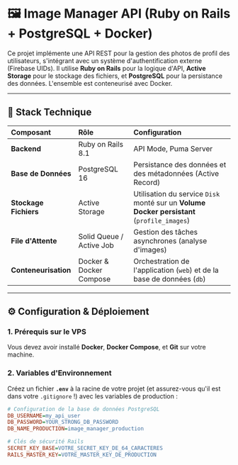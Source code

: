 # 🖼️ Image Manager API (Ruby on Rails + PostgreSQL + Docker)

Ce projet implémente une API REST pour la gestion des photos de profil des utilisateurs, s'intégrant avec un système d'authentification externe (Firebase UIDs). Il utilise **Ruby on Rails** pour la logique d'API, **Active Storage** pour le stockage des fichiers, et **PostgreSQL** pour la persistance des données. L'ensemble est conteneurisé avec Docker.

---

## 🚀 Stack Technique

| Composant | Rôle | Configuration |
| :--- | :--- | :--- |
| **Backend** | Ruby on Rails 8.1 | API Mode, Puma Server |
| **Base de Données** | PostgreSQL 16 | Persistance des données et des métadonnées (Active Record) |
| **Stockage Fichiers** | Active Storage | Utilisation du service `Disk` monté sur un **Volume Docker persistant** (`profile_images`) |
| **File d'Attente** | Solid Queue / Active Job | Gestion des tâches asynchrones (analyse d'images) |
| **Conteneurisation** | Docker & Docker Compose | Orchestration de l'application (`web`) et de la base de données (`db`) |

---

## ⚙️ Configuration & Déploiement

### 1. Prérequis sur le VPS

Vous devez avoir installé **Docker**, **Docker Compose**, et **Git** sur votre machine.

### 2. Variables d'Environnement

Créez un fichier **`.env`** à la racine de votre projet (et assurez-vous qu'il est dans votre `.gitignore` !) avec les variables de production :

```ini
# Configuration de la base de données PostgreSQL
DB_USERNAME=my_api_user
DB_PASSWORD=YOUR_STRONG_DB_PASSWORD
DB_NAME_PRODUCTION=image_manager_production

# Clés de sécurité Rails
SECRET_KEY_BASE=VOTRE_SECRET_KEY_DE_64_CARACTERES
RAILS_MASTER_KEY=VOTRE_MASTER_KEY_DE_PRODUCTION
